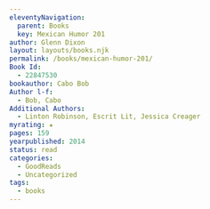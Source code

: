 ```yaml
---
eleventyNavigation:
  parent: Books
  key: Mexican Humor 201
author: Glenn Dixon
layout: layouts/books.njk
permalink: /books/mexican-humor-201/
Book Id:
  - 22847530
bookauthor: Cabo Bob
Author l-f:
  - Bob, Cabo
Additional Authors:
  - Linton Robinson, Escrit Lit, Jessica Creager
myrating: ★
pages: 159
yearpublished: 2014
status: read
categories:
  - GoodReads
  - Uncategorized
tags:
  - books
---
```

